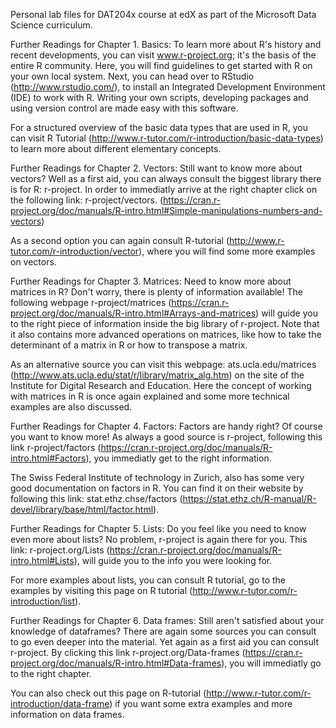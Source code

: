 Personal lab files for DAT204x course at edX as part of the Microsoft Data Science curriculum.

Further Readings for Chapter 1. Basics:
To learn more about R's history and recent developments, you can visit www.r-project.org; it's the basis of the entire R community. Here, you will find guidelines to get started with R on your own local system. Next, you can head over to RStudio (http://www.rstudio.com/), to install an Integrated Development Environment (IDE) to work with R. Writing your own scripts, developing packages and using version control are made easy with this software. 

For a structured overview of the basic data types that are used in R, you can visit R Tutorial (http://www.r-tutor.com/r-introduction/basic-data-types) to learn more about different elementary concepts.


Further Readings for Chapter 2. Vectors:
Still want to know more about vectors? Well as a first aid, you can always consult the biggest library there is for R: r-project. In order to immediatly arrive at the right chapter click on the following link: r-project/vectors. (https://cran.r-project.org/doc/manuals/R-intro.html#Simple-manipulations-numbers-and-vectors)

As a second option you can again consult R-tutorial (http://www.r-tutor.com/r-introduction/vector), where you will find some more examples on vectors. 


Further Readings for Chapter 3. Matrices:
Need to know more about matrices in R? Don't worry, there is plenty of information available!  The following webpage r-project/matrices (https://cran.r-project.org/doc/manuals/R-intro.html#Arrays-and-matrices) will guide you to the right piece of information inside the big library of r-project. Note that it also contains more advanced operations on matrices, like how to take the determinant of a matrix in R or how to transpose a matrix.

As an alternative source you can visit this webpage: ats.ucla.edu/matrices (http://www.ats.ucla.edu/stat/r/library/matrix_alg.htm) on the site of the Institute for Digital Research and Education. Here the concept of working with matrices in R is once again explained and some more technical examples are also discussed.


Further Readings for Chapter 4. Factors:
Factors are handy right? Of course you want to know more! As always a good source is r-project, following this link r-project/factors (https://cran.r-project.org/doc/manuals/R-intro.html#Factors), you immediatly get to the right information.

The Swiss Federal Institute of technology in Zurich, also has some very good documentation on factors in R. You can find it on their website by following this link: stat.ethz.chse/factors (https://stat.ethz.ch/R-manual/R-devel/library/base/html/factor.html). 


Further Readings for Chapter 5. Lists:
Do you feel like you need to know even more about lists? No problem, r-project is again there for you. This link: r-project.org/Lists (https://cran.r-project.org/doc/manuals/R-intro.html#Lists), will guide you to the info you were looking for. 

For more examples about lists, you can consult R tutorial, go to the examples by visiting this page on R tutorial (http://www.r-tutor.com/r-introduction/list). 


Further Readings for Chapter 6. Data frames:
Still aren't satisfied about your knowledge of dataframes? There are again some sources you can consult to go even deeper into the material. Yet again as a first aid you can consult r-project. By clicking this link r-project.org/Data-frames (https://cran.r-project.org/doc/manuals/R-intro.html#Data-frames), you will immediatly go to the right chapter.

You can also check out this page on R-tutorial (http://www.r-tutor.com/r-introduction/data-frame) if you want some extra examples and more information on data frames.
